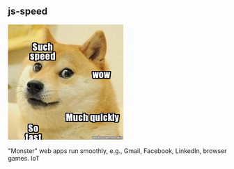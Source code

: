 ##  js-speed

![dodge meme much fast](resources/images/dodge-fast.jpg)

"Monster" web apps run smoothly, e.g., Gmail, Facebook, LinkedIn, 
browser games. IoT
